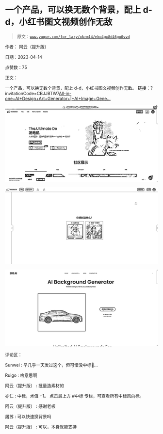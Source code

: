 # 一个产品，可以换无数个背景，配上 d-d，小红书图文视频创作无敌

> 原文：[`www.yuque.com/for_lazy/xkrm14/eko4gx8d46go0vvd`](https://www.yuque.com/for_lazy/xkrm14/eko4gx8d46go0vvd)

作者： 阿云（提升版）

日期：2023-04-14

点赞数：75

正文：

一个产品，可以换无数个背景，配上 d-d，小红书图文视频创作无敌。 链接：?invitationCode=CBJJBTW7[All-in- one+AI+Design+Art+Generator+|+AI+Image+Gene...](https://imgcreator.zmo.ai)

![](img/42757964ff8a7cc831da7552335ad04b.png)

![](img/c8a10b5957be17f09fc8f88b1026a4bc.png)

![](img/b1551012f99127d93b9c915b07381fd9.png)

评论区：

Sunwei : 早几乎一天发过这个，但可惜没中标🤷…

Ruigo : 啥意思啊

阿云（提升版） : 批量造素材的

亦仁 : 中标，术值 +1。 点击最上方 #中标 专栏，可查看所有中标风向标。

阿云（提升版） : 感谢老板

屠苏 : 可以快速换背景吗

阿云（提升版） : 可以，本身就能支持



